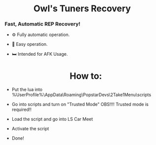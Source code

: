  <h1 align="center">Owl's Tuners Recovery</h1>
<h3 align="left">Fast, Automatic REP Recovery!</h3>

- ⚙️ Fully automatic operation.

- 📖 Easy operation.

- 🛏️ Intended for AFK Usage.


  <h1 align="center">How to: </h1>
- Put the lua into %UserProfile%\AppData\Roaming\PopstarDevs\2Take1Menu\scripts

- Go into scripts and turn on "Trusted Mode" OBS!!!! Trusted mode is required!!

- Load the script and go into LS Car Meet

- Activate the script

- Done!
